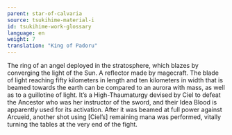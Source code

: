 ```yaml
---
parent: star-of-calvaria
source: tsukihime-material-i
id: tsukihime-work-glossary
language: en
weight: 7
translation: "King of Padoru"
---
```


The ring of an angel deployed in the stratosphere, which blazes by converging the light of the Sun. A reflector made by magecraft. The blade of light reaching fifty kilometers in length and ten kilometers in width that is beamed towards the earth can be compared to an aurora with mass, as well as to a guillotine of light.
It’s a High-Thaumaturgy devised by Ciel to defeat the Ancestor who was her instructor of the sword, and their Idea Blood is apparently used for its activation.
After it was beamed at full power against Arcueid, another shot using [Ciel’s] remaining mana was performed, vitally turning the tables at the very end of the fight.
